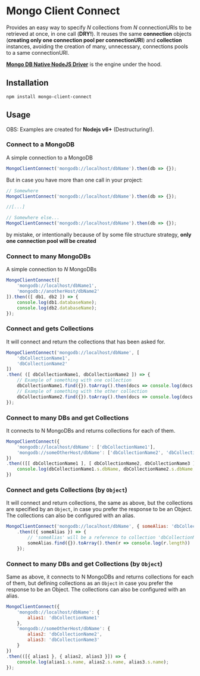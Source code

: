 # Mongo Client Connect
Provides an easy way to specify *N* collections from *N* connectionURIs to be retrieved at once, in one call (**DRY!**). It reuses the same **connection** objects (**creating only one connection pool per connectionURI**) and **collection** instances, avoiding the creation of many, unnecessary, connections pools to a same connectionURI.

**[Mongo DB Native NodeJS Driver](https://github.com/mongodb/node-mongodb-native)** is the engine under the hood.

## Installation

```
npm install mongo-client-connect
```

## Usage

OBS: Examples are created for **Nodejs v6+** (Destructuring!).

### Connect to a MongoDB

A simple connection to a MongoDB

```javascript
MongoClientConnect('mongodb://localhost/dbName').then(db => {});
```

But in case you have more than one call in your project:

```javascript
// Somewhere
MongoClientConnect('mongodb://localhost/dbName').then(db => {});

//[...]

// Somewhere else...
MongoClientConnect('mongodb://localhost/dbName').then(db => {});
```
by mistake, or intentionally because of by some file structure strategy, **only one connection pool will be created**

### Connect to many MongoDBs

A simple connection to *N* MongoDBs

```javascript
MongoClientConnect([
	'mongodb://localhost/dbName1',
	'mongodb://anotherHost/dbName2'
]).then(([ db1, db2 ]) => {
	console.log(db1.databaseName);
	console.log(db2.databaseName);
});
```

### Connect and gets Collections

It will connect and return the collections that has been asked for.

```javascript
MongoClientConnect('mongodb://localhost/dbName', [
	'dbCollectionName1',
	'dbCollectionName2'
])
.then( ([ dbCollectionName1, dbCollectionName2 ]) => {
    // Example of something with one collection
    dbCollectionName1.find({}).toArray().then(docs => console.log(docs.length));
  	// Example of something with the other collection
    dbCollectionName2.find({}).toArray().then(docs => console.log(docs.length));
});
```

### Connect to many DBs and get Collections

It connects to N MongoDBs and returns collections for each of them.

```javascript
MongoClientConnect({
	'mongodb://localhost/dbName': ['dbCollectionName1'],
	'mongodb://someOtherHost/dbName': ['dbCollectionName2', 'dbCollectionName3']
})
.then(([[ dbCollectionName1 ], [ dbCollectionName2, dbCollectionName3 ]]) => {
	console.log(dbCollectionName1.s.dbName, dbCollectionName2.s.dbName, dbCollectionName3.s.dbName);
})
```

### Connect and gets Collections (by `Object`)

It will connect and return collections, the same as above, but the collections are specified by an `Object`, in case you prefer the response to be an Object. The collections can also be configured with an alias.

```javascript
MongoClientConnect('mongodb://localhost/dbName', { someAlias: 'dbCollectionName' })
	.then(({ someAlias }) => {
    	// 'someAlias' will be a reference to collection 'dbCollectionName'
		someAlias.find({}).toArray().then(r => console.log(r.length))
	});
```

### Connect to many DBs and get Collections (by `Object`)

Same as above, it connects to N MongoDBs and returns collections for each of them, but defining collections as an `Object` in case you prefer the response to be an Object. The collections can also be configured with an alias.

```javascript
MongoClientConnect({
	'mongodb://localhost/dbName': {
		alias1: 'dbCollectionName1'
	},
	'mongodb://someOtherHost/dbName': {
		alias2: 'dbCollectionName2',
		alias3: 'dbCollectionName3'
	}
})
.then(([{ alias1 }, { alias2, alias3 }]) => {
	console.log(alias1.s.name, alias2.s.name, alias3.s.name);
});
```
